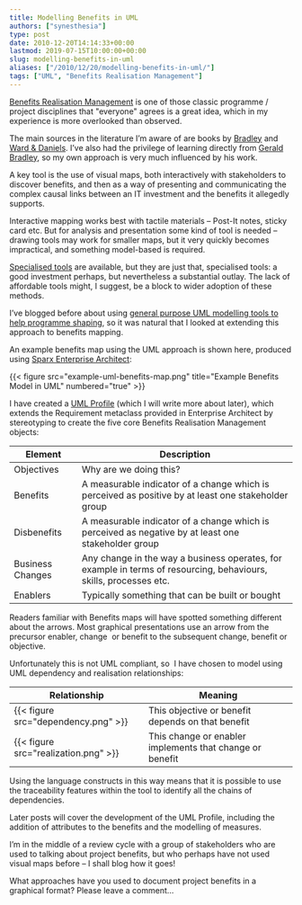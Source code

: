 ```yaml
---
title: Modelling Benefits in UML
authors: ["synesthesia"]
type: post
date: 2010-12-20T14:14:33+00:00
lastmod: 2019-07-15T10:00:00+00:00
slug: modelling-benefits-in-uml
aliases: ["/2010/12/20/modelling-benefits-in-uml/"]
tags: ["UML", "Benefits Realisation Management"]
---
```

[Benefits Realisation Management][1] is one of those classic programme / project disciplines that "everyone" agrees is a great idea, which in my experience is more overlooked than observed.

The main sources in the literature I’m aware of are books by [Bradley][2] and [Ward & Daniels][3]. I’ve also had the privilege of learning directly from [Gerald Bradley][4], so my own approach is very much influenced by his work.

A key tool is the use of visual maps, both interactively with stakeholders to discover benefits, and then as a way of presenting and communicating the complex causal links between an IT investment and the benefits it allegedly supports.

Interactive mapping works best with tactile materials – Post-It notes, sticky card etc. But for analysis and presentation some kind of tool is needed – drawing tools may work for smaller maps, but it very quickly becomes impractical, and something model-based is required.

[Specialised tools][5] are available, but they are just that, specialised tools: a good investment perhaps, but nevertheless a substantial outlay. The lack of affordable tools might, I suggest, be a block to wider adoption of these methods.

I’ve blogged before about using [general purpose UML modelling tools to help programme shaping][6], so it was natural that I looked at extending this approach to benefits mapping.

An example benefits map using the UML approach is shown here, produced using [Sparx Enterprise Architect][7]:

{{< figure src="example-uml-benefits-map.png" title="Example Benefits Model in UML" numbered="true" >}}

I have created a [UML Profile][9] (which I will write more about later), which extends the Requirement metaclass provided in Enterprise Architect by stereotyping to create the five core Benefits Realisation Management objects:

| Element | Description |
|------|----------------|
| Objectives | Why are we doing this? |
| Benefits | A measurable indicator of a change which is perceived as positive by at least one stakeholder group |
| Disbenefits | A measurable indicator of a change which is perceived as negative by at least one stakeholder group |
| Business Changes | Any change in the way a business operates, for example in terms of resourcing, behaviours, skills, processes etc. |
| Enablers | Typically something that can be built or bought|

Readers familiar with Benefits maps will have spotted something different about the arrows. Most graphical presentations use an arrow from the precursor enabler, change  or benefit to the subsequent change, benefit or objective.

Unfortunately this is not UML compliant, so  I have chosen to model using UML dependency and realisation relationships:

| Relationship | Meaning |
|----|----|
| {{< figure src="dependency.png" >}} |  This objective or benefit depends on that benefit |
| {{< figure src="realization.png" >}} | This change or enabler implements that change or benefit |


Using the language constructs in this way means that it is possible to use the traceability features within the tool to identify all the chains of dependencies.

Later posts will cover the development of the UML Profile, including the addition of attributes to the benefits and the modelling of measures.

I’m in the middle of a review cycle with a group of stakeholders who are used to talking about project benefits, but who perhaps have not used visual maps before – I shall blog how it goes!

What approaches have you used to document project benefits in a graphical format? Please leave a comment…

 [1]: http://www.pmis.co.uk/benefits_realisation.htm
 [2]: http://www.amazon.co.uk/gp/product/1409400948?ie=UTF8&tag=fivegocrazyinmid&linkCode=as2&camp=1634&creative=19450&creativeASIN=1409400948
 [3]: http://www.amazon.co.uk/gp/product/047009463X?ie=UTF8&tag=fivegocrazyinmid&linkCode=as2&camp=1634&creative=19450&creativeASIN=047009463X
 [4]: http://www.sigma-uk.com/about/history.html
 [5]: http://www.changedirector.com/Solutions/Benefits-%20Management
 [6]: /2009/12/14/lean-programme-shaping-models/
 [7]: http://www.sparxsystems.com/
 [9]: http://www.uml-diagrams.org/profile-diagrams.html#profile
 [10]: https://www.synesthesia.co.uk/blog/wp-content/uploads/2010/12/simple-ben-map.gif
